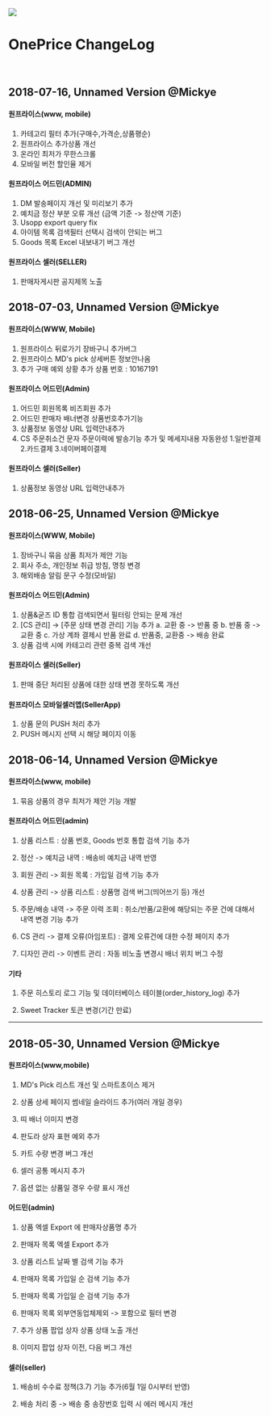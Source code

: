 
![](http://image.oneprice.co.kr/company/logo/main_logo.png)
<br>
# OnePrice ChangeLog
<br>

2018-07-16, Unnamed Version @Mickye
---
#### 원프라이스(www, mobile)
 1. 카테고리 필터 추가(구매수,가격순,상품평순)
 2. 원프라이스 추가상품 개선
 3. 온라인 최저가 무한스크롤
 4. 모바일 버전 할인율 제거

#### 원프라이스 어드민(ADMIN)
 1. DM 발송페이지 개선 및 미리보기 추가
 2. 예치금 정산 부분 오류 개선 (금액 기준 -> 정산액 기준)
 3. Usopp export query fix
 4. 아이템 목록 검색필터 선택시 검색이 안되는 버그
 5. Goods 목록 Excel 내보내기 버그 개선

#### 원프라이스 셀러(SELLER)
 1. 판매자게시판 공지제목 노출

2018-07-03, Unnamed Version @Mickye
---
#### 원프라이스(WWW, Mobile)
1. 원프라이스 뒤로가기 장바구니 추가버그
2. 원프라이스 MD's pick 상세버튼 정보안나옴
3. 추가 구매 예외 상황 추가 상품 번호 : 10167191

#### 원프라이스 어드민(Admin)
1. 어드민 회원목록 비즈회원 추가
2. 어드민 판매자 배너변경 상품번호추가기능
3. 상품정보 동영상 URL 입력안내추가
4. CS 주문취소건 문자 주문이력에 발송기능 추가 및 메세지내용 자동완성
  1.일반결제 2.카드결제 3.네이버페이결제
 
#### 원프라이스 셀러(Seller)
1. 상품정보 동영상 URL 입력안내추가

2018-06-25, Unnamed Version @Mickye
---

#### 원프라이스(WWW, Mobile)
1. 장바구니 묶음 상품 최저가 제안 기능 
2. 회사 주소, 개인정보 취급 방침, 명칭 변경
3. 해외배송 알림 문구 수정(모바일)

#### 원프라이스 어드민(Admin)
1. 상품&굳즈 ID 통합 검색되면서 필터링 안되는 문제 개선
2. [CS 관리] -> [주문 상태 변경 관리] 기능 추가
		a. 교환 중 -> 반품 중
		b. 반품 중 -> 교환 중
		c. 가상 계좌 결제시 반품 완료
		d. 반품중, 교환중 -> 배송 완료 
3. 상품 검색 시에 카테고리 관련 중복 검색 개선
	
#### 원프라이스 셀러(Seller)
1. 판매 중단 처리된 상품에 대한 상태 변경 못하도록 개선

#### 원프라이스 모바일셀러앱(SellerApp)
1. 상품 문의 PUSH 처리 추가
2. PUSH 메시지 선택 시 해당 페이지 이동



2018-06-14, Unnamed Version @Mickye
---

#### 원프라이스(www, mobile)

1. 묶음 상품의 경우 최저가 제안 기능 개발

#### 원프라이스 어드민(admin)

1. 상품 리스트 : 상품 번호, Goods 번호 통합 검색 기능 추가

2. 정산 -> 예치금 내역 : 배송비 예치금 내역 반영

3. 회원 관리 -> 회원 목록 : 가입일 검색 기능 추가

4. 상품 관리 -> 상품 리스트 : 상품명 검색 버그(띄어쓰기 등) 개선

5. 주문/배송 내역 -> 주문 이력 조회 : 취소/반품/교환에 해당되는 주문 건에 대해서 내역 변경 기능 추가

6. CS 관리 -> 결제 오류(아임포트) : 결제 오류건에 대한 수정 페이지 추가

7. 디자인 관리 -> 이벤트 관리 : 자동 비노출 변경시 배너 위치 버그 수정

#### 기타

1. 주문 히스토리 로그 기능 및 데이터베이스 테이블(order_history_log) 추가

2. Sweet Tracker 토큰 변경(기간 만료)

---


2018-05-30, Unnamed Version @Mickye
---

#### 원프라이스(www,mobile)

1. MD's Pick 리스트 개선 및 스마트초이스 제거

2. 상품 상세 페이지 썸네일 슬라이드 추가(여러 개일 경우)

3. 띠 배너 이미지 변경

4. 판도라 상자 표현 예외 추가

5. 카트 수량 변경 버그 개선

6. 셀러 공통 메시지 추가

7. 옵션 없는 상품일 경우 수량 표시 개선

#### 어드민(admin)

1. 상품 엑셀 Export 에 판매자상품명 추가

2. 판매자 목록 엑셀 Export 추가

3. 상품 리스트 날짜 별 검색 기능 추가

4. 판매자 목록 가입일 순 검색 기능 추가

5. 판매자 목록 가입일 순 검색 기능 추가

6. 판매자 목록 외부연동업체제외 -> 포함으로 필터 변경

7. 추가 상품 팝업 상자 상품 상태 노출 개선

8. 이미지 팝업 상자 이전, 다음 버그 개선

#### 셀러(seller)

1. 배송비 수수료 정책(3.7) 기능 추가(6월 1일 0시부터 반영) 

2. 배송 처리 중 -> 배송 중 송장번호 입력 시 에러 메시지 개선
